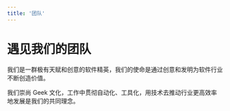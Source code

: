 ```yaml
---
title: '团队'
---
```


# 遇见我们的团队

我们是一群极有天赋和创意的软件精英，我们的使命是通过创意和发明为软件行业不断创造价值。

我们崇尚 Geek 文化，工作中贯彻自动化、工具化，用技术去推动行业更高效率地发展是我们的共同理念。
